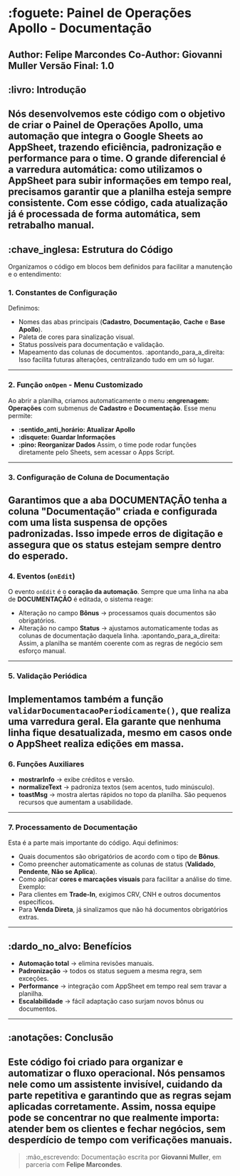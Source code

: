 # :foguete: Painel de Operações Apollo - Documentação
**Author:** Felipe Marcondes
**Co-Author:** Giovanni Muller
**Versão Final:** 1.0
---
## :livro: Introdução
Nós desenvolvemos este código com o objetivo de criar o **Painel de Operações Apollo**, uma automação que integra o **Google Sheets** ao **AppSheet**, trazendo **eficiência, padronização e performance** para o time.
O grande diferencial é a **varredura automática**: como utilizamos o AppSheet para subir informações em tempo real, precisamos garantir que a planilha esteja sempre **consistente**. Com esse código, cada atualização já é processada de forma automática, sem retrabalho manual.
---
## :chave_inglesa: Estrutura do Código
Organizamos o código em blocos bem definidos para facilitar a manutenção e o entendimento:
### 1. Constantes de Configuração
Definimos:
- Nomes das abas principais (**Cadastro**, **Documentação**, **Cache** e **Base Apollo**).
- Paleta de cores para sinalização visual.
- Status possíveis para documentação e validação.
- Mapeamento das colunas de documentos.
:apontando_para_a_direita: Isso facilita futuras alterações, centralizando tudo em um só lugar.
---
### 2. Função `onOpen` - Menu Customizado
Ao abrir a planilha, criamos automaticamente o menu **:engrenagem: Operações** com submenus de **Cadastro** e **Documentação**.
Esse menu permite:
- **:sentido_anti_horário: Atualizar Apollo**
- **:disquete: Guardar Informações**
- **:pino: Reorganizar Dados**
Assim, o time pode rodar funções diretamente pelo Sheets, sem acessar o Apps Script.
---
### 3. Configuração de Coluna de Documentação
Garantimos que a aba **DOCUMENTAÇÃO** tenha a coluna "Documentação" criada e configurada com uma lista suspensa de opções padronizadas.
Isso impede erros de digitação e assegura que os status estejam sempre dentro do esperado.
---
### 4. Eventos (`onEdit`)
O evento `onEdit` é o **coração da automação**.
Sempre que uma linha na aba de **DOCUMENTAÇÃO** é editada, o sistema reage:
- Alteração no campo **Bônus** → processamos quais documentos são obrigatórios.
- Alteração no campo **Status** → ajustamos automaticamente todas as colunas de documentação daquela linha.
:apontando_para_a_direita: Assim, a planilha se mantém coerente com as regras de negócio sem esforço manual.
---
### 5. Validação Periódica
Implementamos também a função `validarDocumentacaoPeriodicamente()`, que realiza uma varredura geral.
Ela garante que nenhuma linha fique desatualizada, mesmo em casos onde o AppSheet realiza edições em massa.
---
### 6. Funções Auxiliares
- **mostrarInfo** → exibe créditos e versão.
- **normalizeText** → padroniza textos (sem acentos, tudo minúsculo).
- **toastMsg** → mostra alertas rápidos no topo da planilha.
São pequenos recursos que aumentam a usabilidade.
---
### 7. Processamento de Documentação
Esta é a parte mais importante do código.
Aqui definimos:
- Quais documentos são obrigatórios de acordo com o tipo de **Bônus**.
- Como preencher automaticamente as colunas de status (**Validado**, **Pendente**, **Não se Aplica**).
- Como aplicar **cores e marcações visuais** para facilitar a análise do time.
Exemplo:
- Para clientes em **Trade-In**, exigimos CRV, CNH e outros documentos específicos.
- Para **Venda Direta**, já sinalizamos que não há documentos obrigatórios extras.
---
## :dardo_no_alvo: Benefícios
- **Automação total** → elimina revisões manuais.
- **Padronização** → todos os status seguem a mesma regra, sem exceções.
- **Performance** → integração com AppSheet em tempo real sem travar a planilha.
- **Escalabilidade** → fácil adaptação caso surjam novos bônus ou documentos.
---
## :anotações: Conclusão
Este código foi criado para **organizar e automatizar** o fluxo operacional.
Nós pensamos nele como um **assistente invisível**, cuidando da parte repetitiva e garantindo que as regras sejam aplicadas corretamente.
Assim, nossa equipe pode se concentrar no que realmente importa: **atender bem os clientes e fechar negócios**, sem desperdício de tempo com verificações manuais.
---
> :mão_escrevendo: Documentação escrita por **Giovanni Muller**, em parceria com **Felipe Marcondes**.